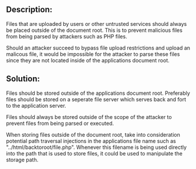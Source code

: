 ## Description:

Files that are uploaded by users or other untrusted services should always be placed outside
of the document root. This is to prevent malicious files from being parsed by attackers such as PHP files.

Should an attacker succeed to bypass file upload restrictions and upload an malicous file, it would
be impossible for the attacker to parse these files since they are not located inside of the
applications document root.

## Solution:

Files should be stored outside of the applications document root. Preferably files should be stored
on a seperate file server which serves back and fort to the application server. 

Files should always be stored outside of the scope of the attacker to prevent files from
being parsed or executed.

When storing files outside of the document root, take into consideration potential path traversal injections
in the applications file name such as "../html/backtoroot/file.php". Whenever this filename is being used directly
into the path that is used to store files, it could be used to manipulate the storage path.
